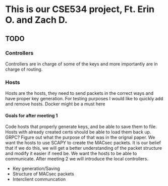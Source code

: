 # This is our CSE534 project, Ft. Erin O. and Zach D.

## TODO

### Controllers

Controllers are in charge of some of the keys and more importantly are in charge of routing.

### Hosts

Hosts are the hosts, they need to send packets in the correct ways and have proper key generation. For testing purposes I would like to quickly add and remove hosts. Docker might be a must here



#### Goals for after meeting 1

Code hosts that properly generate keys, and be able to save them to file. Hosts with already created certs should be able to load them back up. GRPC? Figure out what the purpose of that was in the orignal paper. We want the hosts to use SCAPY to create the MACsec packets. It is our belief that if we do this, we will get a better understanding of the packet structure and modify it easier if need be. We want the hosts to be able to communicate. After meeting 2 we will introduce the local controllers.
- Key generation/Saving
- Structure of MACsec packets
- Interclient communcation


